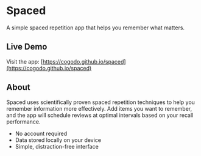 # Spaced

A simple spaced repetition app that helps you remember what matters.

## Live Demo

Visit the app: [https://cogodo.github.io/spaced](https://cogodo.github.io/spaced)

## About

Spaced uses scientifically proven spaced repetition techniques to help you remember information more effectively. Add items you want to remember, and the app will schedule reviews at optimal intervals based on your recall performance.

- No account required
- Data stored locally on your device
- Simple, distraction-free interface
